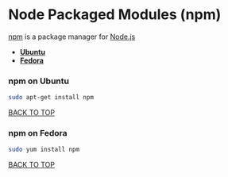Node Packaged Modules (npm)
===========================
[npm](https://www.npmjs.com) is a package manager for [Node.js](https://github.com/ctrl-alt-del/devenv/tree/master/language/javascript/nodejs)

* [**Ubuntu**](#npm-on-ubuntu)
* [**Fedora**](#npm-on-fedora)

### npm on Ubuntu
```sh
sudo apt-get install npm
```
[BACK TO TOP](https://github.com/ctrl-alt-del/devenv)


### npm on Fedora
```sh
sudo yum install npm
```
[BACK TO TOP](https://github.com/ctrl-alt-del/devenv)
